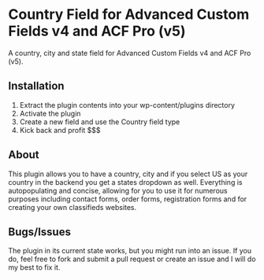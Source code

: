 Country Field for Advanced Custom Fields v4 and ACF Pro (v5)
=================

A country, city and state field for Advanced Custom Fields v4 and ACF Pro (v5).

## Installation
1. Extract the plugin contents into your wp-content/plugins directory
2. Activate the plugin
3. Create a new field and use the Country field type
4. Kick back and profit $$$

## About
This plugin allows you to have a country, city and if you select US as your country in the backend you get a states dropdown as well. Everything is autopopulating and concise, allowing for you to use it for numerous purposes including contact forms, order forms, registration forms and for creating your own classifieds websites.

## Bugs/Issues
The plugin in its current state works, but you might run into an issue. If you do, feel free to fork and submit a pull request or create an issue and I will do my best to fix it.
